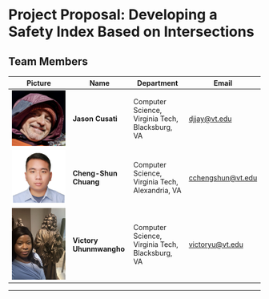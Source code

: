 # Project Proposal: Developing a Safety Index Based on Intersections

## Team Members

| Picture | Name | Department | Email |
|---------|------|------------|-------|
| ![Jason Cusati](images/jason.jpg) | **Jason Cusati** | Computer Science, Virginia Tech, Blacksburg, VA | djjay@vt.edu |
| ![Cheng-Shun Chuang](images/chengshun.jpg) | **Cheng-Shun Chuang** | Computer Science, Virginia Tech, Alexandria, VA | cchengshun@vt.edu |
| ![Victory Uhunmwangho](images/victory.jpg) | **Victory Uhunmwangho** | Computer Science, Virginia Tech, Blacksburg, VA | victoryu@vt.edu |


---
